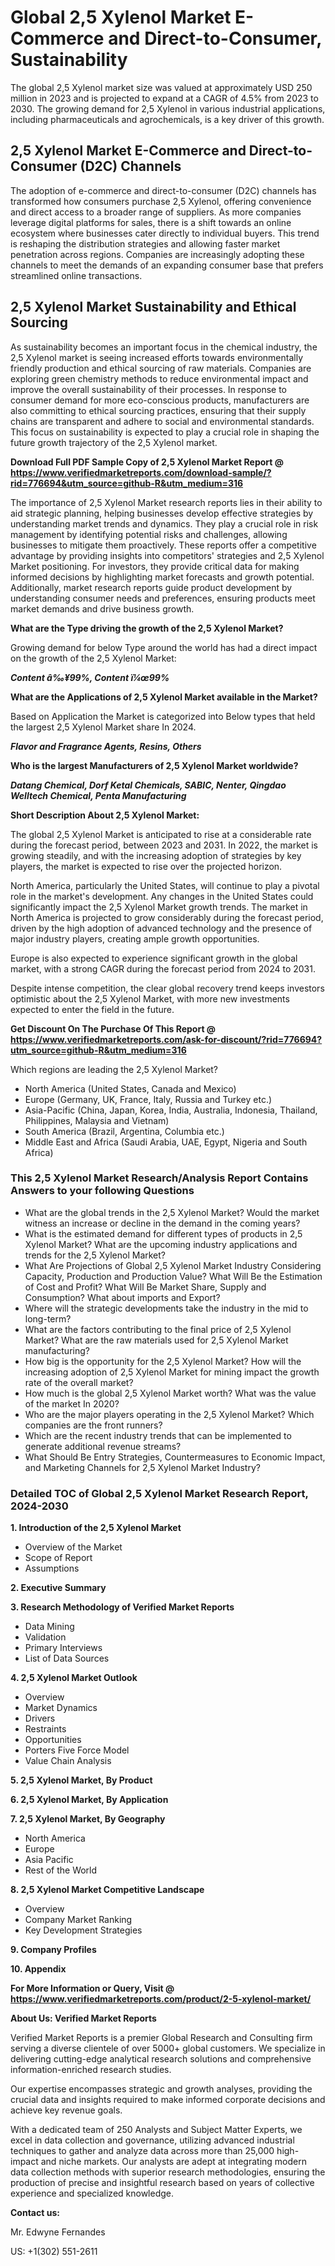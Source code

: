 <h1>Global 2,5 Xylenol Market E-Commerce and Direct-to-Consumer, Sustainability</h1><p class=""><p>The global 2,5 Xylenol market size was valued at approximately USD 250 million in 2023 and is projected to expand at a CAGR of 4.5% from 2023 to 2030. The growing demand for 2,5 Xylenol in various industrial applications, including pharmaceuticals and agrochemicals, is a key driver of this growth.</p><h2>2,5 Xylenol Market E-Commerce and Direct-to-Consumer (D2C) Channels</h2><p>The adoption of e-commerce and direct-to-consumer (D2C) channels has transformed how consumers purchase 2,5 Xylenol, offering convenience and direct access to a broader range of suppliers. As more companies leverage digital platforms for sales, there is a shift towards an online ecosystem where businesses cater directly to individual buyers. This trend is reshaping the distribution strategies and allowing faster market penetration across regions. Companies are increasingly adopting these channels to meet the demands of an expanding consumer base that prefers streamlined online transactions.</p><h2>2,5 Xylenol Market Sustainability and Ethical Sourcing</h2><p>As sustainability becomes an important focus in the chemical industry, the 2,5 Xylenol market is seeing increased efforts towards environmentally friendly production and ethical sourcing of raw materials. Companies are exploring green chemistry methods to reduce environmental impact and improve the overall sustainability of their processes. In response to consumer demand for more eco-conscious products, manufacturers are also committing to ethical sourcing practices, ensuring that their supply chains are transparent and adhere to social and environmental standards. This focus on sustainability is expected to play a crucial role in shaping the future growth trajectory of the 2,5 Xylenol market.</p></p><p class=""><strong>Download Full PDF Sample Copy of 2,5 Xylenol Market Report @ <a href="https://www.verifiedmarketreports.com/download-sample/?rid=776694&utm_source=github-R&utm_medium=316" target="_blank">https://www.verifiedmarketreports.com/download-sample/?rid=776694&utm_source=github-R&utm_medium=316</a></strong></p><p>The importance of&nbsp;2,5 Xylenol Market research reports lies in their ability to aid strategic planning, helping businesses develop effective strategies by understanding market trends and dynamics. They play a crucial role in risk management by identifying potential risks and challenges, allowing businesses to mitigate them proactively. These reports offer a competitive advantage by providing insights into competitors' strategies and 2,5 Xylenol Market positioning. For investors, they provide critical data for making informed decisions by highlighting market forecasts and growth potential. Additionally, market research reports guide product development by understanding consumer needs and preferences, ensuring products meet market demands and drive business growth.</p><p><strong>What are the&nbsp;Type driving the growth of the 2,5 Xylenol Market?</strong></p><p id="" class="">Growing demand for below Type around the world has had a direct impact on the growth of the 2,5 Xylenol Market:</p><p class=""><em><strong>Content â‰¥99%, Content ï¼œ99%</strong></em></p><p class=""><strong>What are the&nbsp;Applications&nbsp;of 2,5 Xylenol Market available in the Market?</strong></p><p id="" class="">Based on Application the Market is categorized into Below types that held the largest 2,5 Xylenol Market share In 2024.</p><p class=""><em><strong>Flavor and Fragrance Agents, Resins, Others</strong></em></p><p class=""><strong>Who is the largest Manufacturers of 2,5 Xylenol Market worldwide?</strong></p><p><em><strong>Datang Chemical, Dorf Ketal Chemicals, SABIC, Nenter, Qingdao Welltech Chemical, Penta Manufacturing</strong></em></p><p id="" class=""><strong>Short Description About 2,5 Xylenol Market:</strong></p><p>The global 2,5 Xylenol Market is anticipated to rise at a considerable rate during the forecast period, between 2023 and 2031. In 2022, the market is growing steadily, and with the increasing adoption of strategies by key players, the market is expected to rise over the projected horizon.</p><p>North America, particularly the United States, will continue to play a pivotal role in the market's development. Any changes in the United States could significantly impact the 2,5 Xylenol Market growth trends. The market in North America is projected to grow considerably during the forecast period, driven by the high adoption of advanced technology and the presence of major industry players, creating ample growth opportunities.</p><p>Europe is also expected to experience significant growth in the global market, with a strong CAGR during the forecast period from 2024 to 2031.</p><p>Despite intense competition, the clear global recovery trend keeps investors optimistic about the 2,5 Xylenol Market, with more new investments expected to enter the field in the future.</p><p id="" class=""><strong>Get Discount On The Purchase Of This Report @ <a href="https://www.verifiedmarketreports.com/ask-for-discount/?rid=776694?utm_source=github-R&utm_medium=316" target="_blank">https://www.verifiedmarketreports.com/ask-for-discount/?rid=776694?utm_source=github-R&utm_medium=316</a></strong></p><p class="">Which regions are leading the 2,5 Xylenol Market?</p><ul><li>North America (United States, Canada and Mexico)</li><li>Europe (Germany, UK, France, Italy, Russia and Turkey etc.)</li><li>Asia-Pacific (China, Japan, Korea, India, Australia, Indonesia, Thailand, Philippines, Malaysia and Vietnam)</li><li>South America (Brazil, Argentina, Columbia etc.)</li><li>Middle East and Africa (Saudi Arabia, UAE, Egypt, Nigeria and South Africa)</li></ul><h3 id="" class="">This 2,5 Xylenol Market Research/Analysis Report Contains Answers to your following Questions</h3><ul><li>What are the global trends in the 2,5 Xylenol Market? Would the market witness an increase or decline in the demand in the coming years?</li><li>What is the estimated demand for different types of products in 2,5 Xylenol Market? What are the upcoming industry applications and trends for the 2,5 Xylenol Market?</li><li>What Are Projections of Global 2,5 Xylenol Market Industry Considering Capacity, Production and Production Value? What Will Be the Estimation of Cost and Profit? What Will Be Market Share, Supply and Consumption? What about imports and Export?</li><li>Where will the strategic developments take the industry in the mid to long-term?</li><li>What are the factors contributing to the final price of 2,5 Xylenol Market? What are the raw materials used for 2,5 Xylenol Market manufacturing?</li><li>How big is the opportunity for the 2,5 Xylenol Market? How will the increasing adoption of 2,5 Xylenol Market for mining impact the growth rate of the overall market?</li><li>How much is the global 2,5 Xylenol Market worth? What was the value of the market In 2020?</li><li>Who are the major players operating in the 2,5 Xylenol Market? Which companies are the front runners?</li><li>Which are the recent industry trends that can be implemented to generate additional revenue streams?</li><li>What Should Be Entry Strategies, Countermeasures to Economic Impact, and Marketing Channels for 2,5 Xylenol Market Industry?</li></ul><h3 id="" class="">Detailed TOC of Global 2,5 Xylenol Market Research Report, 2024-2030</h3><p id="" class=""><strong>1. Introduction of the 2,5 Xylenol Market</strong></p><ul><li>Overview of the Market</li><li>Scope of Report</li><li>Assumptions</li></ul><p id="" class=""><strong>2. Executive Summary</strong></p><p id="" class=""><strong>3. Research Methodology of Verified Market Reports</strong></p><ul><li>Data Mining</li><li>Validation</li><li>Primary Interviews</li><li>List of Data Sources</li></ul><p id="" class=""><strong>4. 2,5 Xylenol Market Outlook</strong></p><ul><li>Overview</li><li>Market Dynamics</li><li>Drivers</li><li>Restraints</li><li>Opportunities</li><li>Porters Five Force Model</li><li>Value Chain Analysis</li></ul><p id="" class=""><strong>5. 2,5 Xylenol Market, By Product</strong></p><p id="" class=""><strong>6. 2,5 Xylenol Market, By Application</strong></p><p id="" class=""><strong>7. 2,5 Xylenol Market, By Geography</strong></p><ul><li>North America</li><li>Europe</li><li>Asia Pacific</li><li>Rest of the World</li></ul><p id="" class=""><strong>8. 2,5 Xylenol Market Competitive Landscape</strong></p><ul><li>Overview</li><li>Company Market Ranking</li><li>Key Development Strategies</li></ul><p id="" class=""><strong>9. Company Profiles</strong></p><p id="" class=""><strong>10. Appendix</strong></p><p id="" class=""><strong>For More Information or Query, Visit @ <a href="https://www.verifiedmarketreports.com/product/2-5-xylenol-market/" target="_blank">https://www.verifiedmarketreports.com/product/2-5-xylenol-market/</a></strong></p><p id="" class=""><strong>About Us: Verified Market Reports</strong></p><p id="" class="">Verified Market Reports is a premier Global Research and Consulting firm serving a diverse clientele of over 5000+ global customers. We specialize in delivering cutting-edge analytical research solutions and comprehensive information-enriched research studies.</p><p id="" class="">Our expertise encompasses strategic and growth analyses, providing the crucial data and insights required to make informed corporate decisions and achieve key revenue goals.</p><p id="" class="">With a dedicated team of 250 Analysts and Subject Matter Experts, we excel in data collection and governance, utilizing advanced industrial techniques to gather and analyze data across more than 25,000 high-impact and niche markets. Our analysts are adept at integrating modern data collection methods with superior research methodologies, ensuring the production of precise and insightful research based on years of collective experience and specialized knowledge.</p><p id="" class=""><strong>Contact us:</strong></p><p id="" class="">Mr. Edwyne Fernandes</p><p id="" class="">US: +1(302) 551-2611</p>